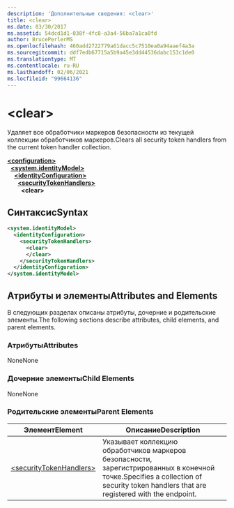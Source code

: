 ```yaml
---
description: 'Дополнительные сведения: <clear>'
title: <clear>
ms.date: 03/30/2017
ms.assetid: 54dcd1d1-038f-4fc8-a3a4-56ba7a1ca0fd
author: BrucePerlerMS
ms.openlocfilehash: 460add2722779a61dacc5c7510ea0a94aaef4a3a
ms.sourcegitcommit: ddf7edb67715a5b9a45e3dd44536dabc153c1de0
ms.translationtype: MT
ms.contentlocale: ru-RU
ms.lasthandoff: 02/06/2021
ms.locfileid: "99664136"
---
```

# \<clear>

<span data-ttu-id="c2049-102">Удаляет все обработчики маркеров безопасности из текущей коллекции обработчиков маркеров.</span><span class="sxs-lookup"><span data-stu-id="c2049-102">Clears all security token handlers from the current token handler collection.</span></span>  
  
[**\<configuration>**](../configuration-element.md)\
&nbsp;&nbsp;[**\<system.identityModel>**](system-identitymodel.md)\
&nbsp;&nbsp;&nbsp;&nbsp;[**\<identityConfiguration>**](identityconfiguration.md)\
&nbsp;&nbsp;&nbsp;&nbsp;&nbsp;&nbsp;[**\<securityTokenHandlers>**](securitytokenhandlers.md)\
&nbsp;&nbsp;&nbsp;&nbsp;&nbsp;&nbsp;&nbsp;&nbsp;**\<clear>**  
  
## <a name="syntax"></a><span data-ttu-id="c2049-103">Синтаксис</span><span class="sxs-lookup"><span data-stu-id="c2049-103">Syntax</span></span>  
  
```xml  
<system.identityModel>  
  <identityConfiguration>  
    <securityTokenHandlers>  
      <clear>  
      </clear>  
    </securityTokenHandlers>  
  </identityConfiguration>  
</system.identityModel>  
```  
  
## <a name="attributes-and-elements"></a><span data-ttu-id="c2049-104">Атрибуты и элементы</span><span class="sxs-lookup"><span data-stu-id="c2049-104">Attributes and Elements</span></span>  

 <span data-ttu-id="c2049-105">В следующих разделах описаны атрибуты, дочерние и родительские элементы.</span><span class="sxs-lookup"><span data-stu-id="c2049-105">The following sections describe attributes, child elements, and parent elements.</span></span>  
  
### <a name="attributes"></a><span data-ttu-id="c2049-106">Атрибуты</span><span class="sxs-lookup"><span data-stu-id="c2049-106">Attributes</span></span>  

 <span data-ttu-id="c2049-107">None</span><span class="sxs-lookup"><span data-stu-id="c2049-107">None</span></span>  
  
### <a name="child-elements"></a><span data-ttu-id="c2049-108">Дочерние элементы</span><span class="sxs-lookup"><span data-stu-id="c2049-108">Child Elements</span></span>  

 <span data-ttu-id="c2049-109">None</span><span class="sxs-lookup"><span data-stu-id="c2049-109">None</span></span>  
  
### <a name="parent-elements"></a><span data-ttu-id="c2049-110">Родительские элементы</span><span class="sxs-lookup"><span data-stu-id="c2049-110">Parent Elements</span></span>  
  
|<span data-ttu-id="c2049-111">Элемент</span><span class="sxs-lookup"><span data-stu-id="c2049-111">Element</span></span>|<span data-ttu-id="c2049-112">Описание</span><span class="sxs-lookup"><span data-stu-id="c2049-112">Description</span></span>|  
|-------------|-----------------|  
|[\<securityTokenHandlers>](securitytokenhandlers.md)|<span data-ttu-id="c2049-113">Указывает коллекцию обработчиков маркеров безопасности, зарегистрированных в конечной точке.</span><span class="sxs-lookup"><span data-stu-id="c2049-113">Specifies a collection of security token handlers that are registered with the endpoint.</span></span>|
